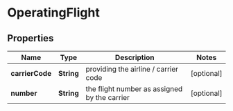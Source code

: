 
# OperatingFlight

## Properties
Name | Type | Description | Notes
------------ | ------------- | ------------- | -------------
**carrierCode** | **String** | providing the airline / carrier code |  [optional]
**number** | **String** | the flight number as assigned by the carrier |  [optional]



